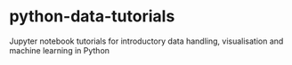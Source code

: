 # python-data-tutorials
Jupyter notebook tutorials for introductory data handling, visualisation and machine learning in Python
